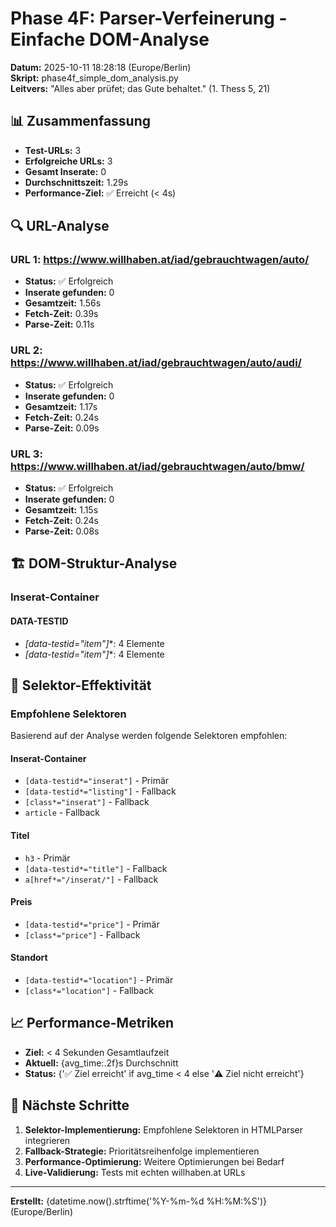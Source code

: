 # Phase 4F: Parser-Verfeinerung - Einfache DOM-Analyse

**Datum:** 2025-10-11 18:28:18 (Europe/Berlin)  
**Skript:** phase4f_simple_dom_analysis.py  
**Leitvers:** "Alles aber prüfet; das Gute behaltet." (1. Thess 5, 21)

## 📊 Zusammenfassung

- **Test-URLs:** 3
- **Erfolgreiche URLs:** 3
- **Gesamt Inserate:** 0
- **Durchschnittszeit:** 1.29s
- **Performance-Ziel:** ✅ Erreicht (< 4s)

## 🔍 URL-Analyse

### URL 1: https://www.willhaben.at/iad/gebrauchtwagen/auto/

- **Status:** ✅ Erfolgreich
- **Inserate gefunden:** 0
- **Gesamtzeit:** 1.56s
- **Fetch-Zeit:** 0.39s
- **Parse-Zeit:** 0.11s

### URL 2: https://www.willhaben.at/iad/gebrauchtwagen/auto/audi/

- **Status:** ✅ Erfolgreich
- **Inserate gefunden:** 0
- **Gesamtzeit:** 1.17s
- **Fetch-Zeit:** 0.24s
- **Parse-Zeit:** 0.09s

### URL 3: https://www.willhaben.at/iad/gebrauchtwagen/auto/bmw/

- **Status:** ✅ Erfolgreich
- **Inserate gefunden:** 0
- **Gesamtzeit:** 1.15s
- **Fetch-Zeit:** 0.24s
- **Parse-Zeit:** 0.08s

## 🏗️ DOM-Struktur-Analyse

### Inserat-Container

#### DATA-TESTID

- **[data-testid*="item"]**: 4 Elemente
- **[data-testid*="item"]**: 4 Elemente

## 🎯 Selektor-Effektivität

### Empfohlene Selektoren

Basierend auf der Analyse werden folgende Selektoren empfohlen:

#### Inserat-Container
- `[data-testid*="inserat"]` - Primär
- `[data-testid*="listing"]` - Fallback
- `[class*="inserat"]` - Fallback
- `article` - Fallback

#### Titel
- `h3` - Primär
- `[data-testid*="title"]` - Fallback
- `a[href*="/inserat/"]` - Fallback

#### Preis
- `[data-testid*="price"]` - Primär
- `[class*="price"]` - Fallback

#### Standort
- `[data-testid*="location"]` - Primär
- `[class*="location"]` - Fallback

## 📈 Performance-Metriken

- **Ziel:** < 4 Sekunden Gesamtlaufzeit
- **Aktuell:** {avg_time:.2f}s Durchschnitt
- **Status:** {'✅ Ziel erreicht' if avg_time < 4 else '⚠️ Ziel nicht erreicht'}

## 🔄 Nächste Schritte

1. **Selektor-Implementierung:** Empfohlene Selektoren in HTMLParser integrieren
2. **Fallback-Strategie:** Prioritätsreihenfolge implementieren
3. **Performance-Optimierung:** Weitere Optimierungen bei Bedarf
4. **Live-Validierung:** Tests mit echten willhaben.at URLs

---
**Erstellt:** {datetime.now().strftime('%Y-%m-%d %H:%M:%S')} (Europe/Berlin)
